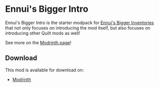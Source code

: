 # Ennui's Bigger Intro

Ennui's Bigger Intro is the starter modpack for [Ennui's Bigger Inventories](https://github.com/EnnuiL/ennuis_bigger_inventories) that not only focuses on introducing the mod itself, but also focuses on introducing other Quilt mods as well!

See more on the [Modrinth page](https://modrinth.com/modpack/ennuis_bigger_intro)!

## Download

This mod is available for download on:

- [Modrinth](https://modrinth.com/modpack/ennuis_bigger_intro)
